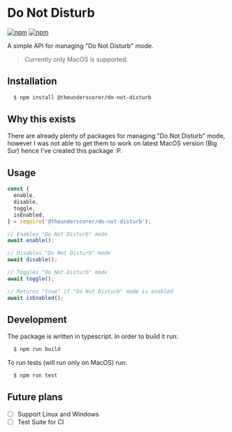 # Do Not Disturb

[![npm](https://img.shields.io/npm/dw/simple-plist.svg?style=popout&logo=npm)](https://www.npmjs.com/package/@theunderscorer/do-not-disturb)
[![npm](https://img.shields.io/npm/v/simple-plist.svg?style=popout&logo=npm)](https://www.npmjs.com/package/@theunderscorer/do-not-disturb)

A simple API for managing "Do Not Disturb" mode.

> Currently only MacOS is supported.

## Installation

```sh
  $ npm install @theunderscorer/do-not-disturb
```

## Why this exists

There are already plenty of packages for managing "Do Not Disturb" mode, however I was not able to get them to work on latest MacOS version (Big Sur) hence I've created this package :P.


## Usage

```js
const {
  enable,
  disable,
  toggle,
  isEnabled,
} = require('@theunderscorer/do-not-disturb');

// Enables "Do Not Disturb" mode
await enable();

// Disables "Do Not Disturb" mode
await disable();

// Toggles "Do Not Disturb" mode
await toggle();

// Returns "true" if "Do Not Disturb" mode is enabled
await isEnabled();
```

## Development

The package is written in typescript. In order to build it run:

```sh
  $ npm run build
```

To run tests (will run only on MacOS) run:
```sh
  $ npm run test
```

## Future plans

- [ ] Support Linux and Windows
- [ ] Test Suite for CI
